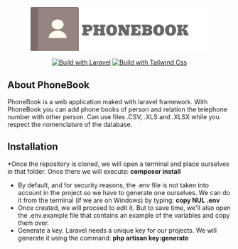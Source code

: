 <p align="center"><a href="#" target="_blank"><img src="https://raw.githubusercontent.com/cheloavatar/PhoneBook/main/public/assets/img/logo-text.svg" width="400"></a></p>

<p align="center">
<a href="https://laravel.com/"><img src="https://img.shields.io/badge/Laravel-FF2D20?style=for-the-badge&logo=laravel&logoColor=white" alt="Build with Laravel"></a>
<a href="https://tailwindcss.com/"><img src="https://img.shields.io/badge/Tailwind_CSS-38B2AC?style=for-the-badge&logo=tailwind-css&logoColor=white" alt="Build with Tailwind Css"></a>
</p>

## About PhoneBook

PhoneBook is a web application maked with laravel framework. With PhoneBook you can add phone books of person and relation the telephone number with other person.
Can use files .CSV, .XLS and .XLSX while you respect the nomenclature of the database.

## Installation 

*Once the repository is cloned, we will open a terminal and place ourselves in that folder. Once there we will execute: **composer install**
* By default, and for security reasons, the .env file is not taken into account in the project so we have to generate one ourselves. We can do it from the terminal (if we are on Windows) by typing: **copy NUL .env**
* Once created, we will proceed to edit it. But to save time, we'll also open the .env.example file that contains an example of the variables and copy them over.
* Generate a key. Laravel needs a unique key for our projects. We will generate it using the command: **php artisan key:generate**

